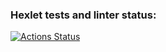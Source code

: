 ### Hexlet tests and linter status:
[![Actions Status](https://github.com/lisa000s/java-project-lvl1/workflows/hexlet-check/badge.svg)](https://github.com/lisa000s/java-project-lvl1/actions)